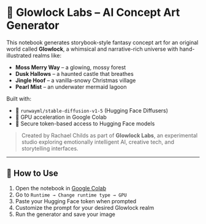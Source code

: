 # 🌱 Glowlock Labs – AI Concept Art Generator

This notebook generates storybook-style fantasy concept art for an original world called **Glowlock**, a whimsical and narrative-rich universe with hand-illustrated realms like:

- **Moss Merry Way** – a glowing, mossy forest
- **Dusk Hallows** – a haunted castle that breathes
- **Jingle Hoof** – a vanilla-snowy Christmas village
- **Pearl Mist** – an underwater mermaid lagoon

Built with:
- 🤗 `runwayml/stable-diffusion-v1-5` (Hugging Face Diffusers)
- 🚀 GPU acceleration in Google Colab
- 🔐 Secure token-based access to Hugging Face models

> Created by Rachael Childs as part of **Glowlock Labs**, an experimental studio exploring emotionally intelligent AI, creative tech, and storytelling interfaces.

---

## 🔧 How to Use
1. Open the notebook in [Google Colab](https://colab.research.google.com/)
2. Go to `Runtime → Change runtime type → GPU`
3. Paste your Hugging Face token when prompted
4. Customize the prompt for your desired Glowlock realm
5. Run the generator and save your image
